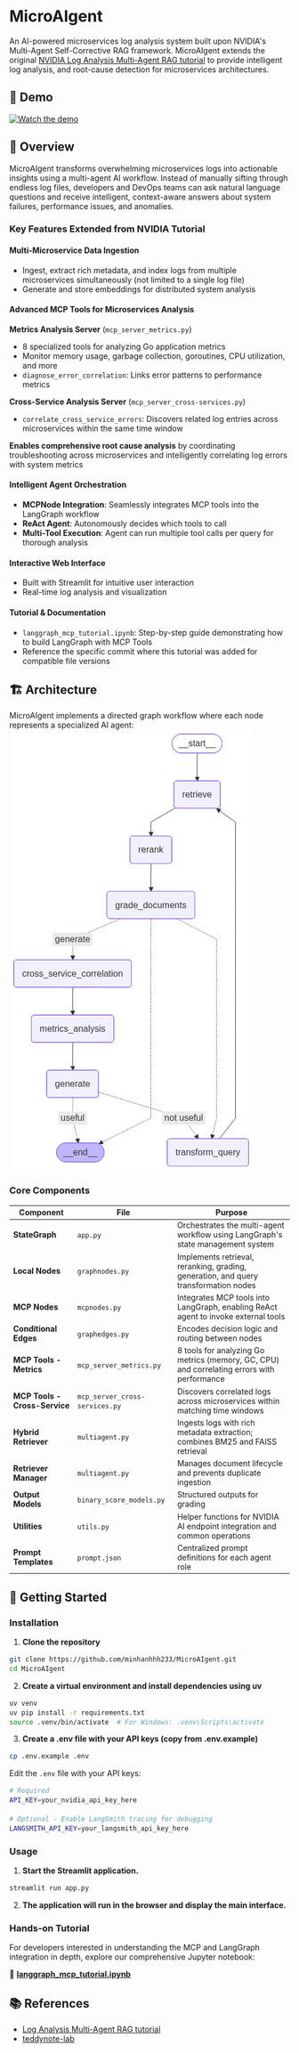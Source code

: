 # MicroAIgent

An AI-powered microservices log analysis system built upon NVIDIA's Multi-Agent Self-Corrective RAG framework. MicroAIgent extends the original [NVIDIA Log Analysis Multi-Agent RAG tutorial](https://github.com/NVIDIA/GenerativeAIExamples/tree/main/community/log_analysis_multi_agent_rag) to provide intelligent log analysis, and root-cause detection for microservices architectures.

## 🎥 Demo
[![Watch the demo](https://img.youtube.com/vi/buOPf8WkfL8/0.jpg)](https://www.youtube.com/watch?v=buOPf8WkfL8)

## 🎯 Overview

MicroAIgent transforms overwhelming microservices logs into actionable insights using a multi-agent AI workflow. Instead of manually sifting through endless log files, developers and DevOps teams can ask natural language questions and receive intelligent, context-aware answers about system failures, performance issues, and anomalies.

### Key Features Extended from NVIDIA Tutorial

#### Multi-Microservice Data Ingestion
- Ingest, extract rich metadata, and index logs from multiple microservices simultaneously (not limited to a single log file)
- Generate and store embeddings for distributed system analysis

#### Advanced MCP Tools for Microservices Analysis

**Metrics Analysis Server** (`mcp_server_metrics.py`)
- 8 specialized tools for analyzing Go application metrics
- Monitor memory usage, garbage collection, goroutines, CPU utilization, and more
- `diagnose_error_correlation`: Links error patterns to performance metrics

**Cross-Service Analysis Server** (`mcp_server_cross-services.py`)
- `correlate_cross_service_errors`: Discovers related log entries across microservices within the same time window

**Enables comprehensive root cause analysis** by coordinating troubleshooting across microservices and intelligently correlating log errors with system metrics

#### Intelligent Agent Orchestration
- **MCPNode Integration**: Seamlessly integrates MCP tools into the LangGraph workflow
- **ReAct Agent**: Autonomously decides which tools to call
- **Multi-Tool Execution**: Agent can run multiple tool calls per query for thorough analysis

#### Interactive Web Interface
- Built with Streamlit for intuitive user interaction
- Real-time log analysis and visualization

#### Tutorial & Documentation
- `langgraph_mcp_tutorial.ipynb`: Step-by-step guide demonstrating how to build LangGraph with MCP Tools
- Reference the specific commit where this tutorial was added for compatible file versions

## 🏗️ Architecture

MicroAIgent implements a directed graph workflow where each node represents a specialized AI agent:
![MicroAIgent Architecture](MicroAIgent_architecture.png)

### Core Components

| Component | File | Purpose |
|-----------|------|---------|
| **StateGraph** | `app.py` | Orchestrates the multi-agent workflow using LangGraph's state management system |
| **Local Nodes** | `graphnodes.py` | Implements retrieval, reranking, grading, generation, and query transformation nodes |
| **MCP Nodes** | `mcpnodes.py` | Integrates MCP tools into LangGraph, enabling ReAct agent to invoke external tools |
| **Conditional Edges** | `graphedges.py` | Encodes decision logic and routing between nodes |
| **MCP Tools - Metrics** | `mcp_server_metrics.py` | 8 tools for analyzing Go metrics (memory, GC, CPU) and correlating errors with performance |
| **MCP Tools - Cross-Service** | `mcp_server_cross-services.py` | Discovers correlated logs across microservices within matching time windows |
| **Hybrid Retriever** | `multiagent.py` | Ingests logs with rich metadata extraction; combines BM25 and FAISS retrieval |
| **Retriever Manager** | `multiagent.py` | Manages document lifecycle and prevents duplicate ingestion |
| **Output Models** | `binary_score_models.py` | Structured outputs for grading |
| **Utilities** | `utils.py` | Helper functions for NVIDIA AI endpoint integration and common operations |
| **Prompt Templates** | `prompt.json` | Centralized prompt definitions for each agent role |


## 🚀 Getting Started

### Installation

1. **Clone the repository**
```bash
git clone https://github.com/minhanhhh233/MicroAIgent.git
cd MicroAIgent
```

2. **Create a virtual environment and install dependencies using uv**
```bash
uv venv
uv pip install -r requirements.txt
source .venv/bin/activate  # For Windows: .venv\Scripts\activate
```

3. **Create a .env file with your API keys (copy from .env.example)**
```bash
cp .env.example .env
```
Edit the `.env` file with your API keys:
```bash
# Required
API_KEY=your_nvidia_api_key_here

# Optional - Enable LangSmith tracing for debugging
LANGSMITH_API_KEY=your_langsmith_api_key_here
```

### Usage

1. **Start the Streamlit application.**
```bash
streamlit run app.py
```
2. **The application will run in the browser and display the main interface.**

### Hands-on Tutorial
For developers interested in understanding the MCP and LangGraph integration in depth, explore our comprehensive Jupyter notebook:

📓 **[langgraph_mcp_tutorial.ipynb](langgraph_mcp_tutorial.ipynb)**

## 📚 References

- [Log Analysis Multi-Agent RAG tutorial](https://github.com/NVIDIA/GenerativeAIExamples/tree/main/community/log_analysis_multi_agent_rag)
- [teddynote-lab](https://github.com/teddynote-lab)